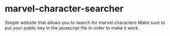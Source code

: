 # marvel-character-searcher

Simple website that allows you to search for marvel characters
Make sure to put your public key in the javascript file in order to make it work.

